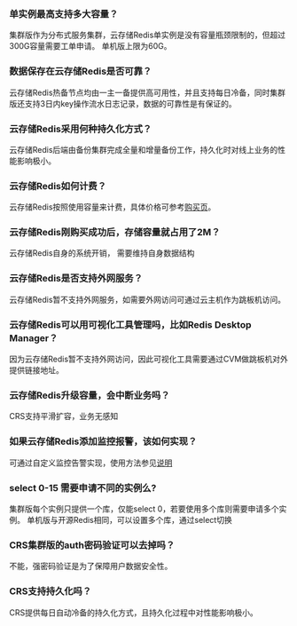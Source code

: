 ### 单实例最高支持多大容量？
集群版作为分布式服务集群，云存储Redis单实例是没有容量瓶颈限制的，但超过300G容量需要工单申请。
单机版上限为60G。

### 数据保存在云存储Redis是否可靠？
云存储Redis热备节点均由一主一备提供高可用性，并且支持每日冷备，同时集群版还支持3日内key操作流水日志记录，数据的可靠性是有保证的。

### 云存储Redis采用何种持久化方式？
云存储Redis后端由备份集群完成全量和增量备份工作，持久化时对线上业务的性能影响极小。

### 云存储Redis如何计费？
云存储Redis按照使用容量来计费，具体价格可参考[购买页](https://buy.cloud.tencent.com/redis)。

### 云存储Redis刚购买成功后，存储容量就占用了2M？
云存储Redis自身的系统开销， 需要维持自身数据结构

### 云存储Redis是否支持外网服务？
云存储Redis暂不支持外网服务，如需要外网访问可通过云主机作为跳板机访问。

### 云存储Redis可以用可视化工具管理吗，比如Redis Desktop Manager？
因为云存储Redis暂不支持外网访问，因此可视化工具需要通过CVM做跳板机对外提供链接地址。

### 云存储Redis升级容量，会中断业务吗？
CRS支持平滑扩容，业务无感知

### 如果云存储Redis添加监控报警，该如何实现？
可通过自定义监控告警实现，使用方法参见[说明](/doc/product/248/%E5%91%8A%E8%AD%A6%E9%85%8D%E7%BD%AE)

### select 0-15 需要申请不同的实例么?
集群版每个实例只提供一个库，仅能select 0，若要使用多个库则需要申请多个实例。
单机版与开源Redis相同，可以设置多个库，通过select切换

### CRS集群版的auth密码验证可以去掉吗？
不能，强密码验证是为了保障用户数据安全性。

### CRS支持持久化吗？
CRS提供每日自动冷备的持久化方式，且持久化过程中对性能影响极小。
